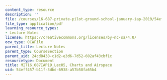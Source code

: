 ```yaml
---
content_type: resource
description: ''
file: /courses/16-687-private-pilot-ground-school-january-iap-2019/54eff457b11f3dbd6938a57b58fa65b4_MIT16_687IAP19_Lec05.pdf
file_type: application/pdf
learning_resource_types:
- Lecture Notes
license: https://creativecommons.org/licenses/by-nc-sa/4.0/
ocw_type: OCWFile
parent_title: Lecture Notes
parent_type: CourseSection
parent_uid: 24cd8438-c1d2-e3d6-7d52-602af43cbf1c
resourcetype: Document
title: MIT16_687IAP19_Lec05, Charts and Airspace
uid: 54eff457-b11f-3dbd-6938-a57b58fa65b4
---
```

